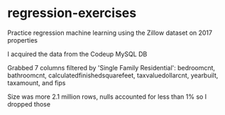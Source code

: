 # regression-exercises
Practice regression machine learning using the Zillow dataset on 2017 properties

I acquired the data from the Codeup MySQL DB

Grabbed 7 columns filtered by 'Single Family Residential': bedroomcnt, bathroomcnt, calculatedfinishedsquarefeet, taxvaluedollarcnt, yearbuilt, taxamount, and fips

Size was more 2.1 million rows, nulls accounted for less than 1% so I dropped those